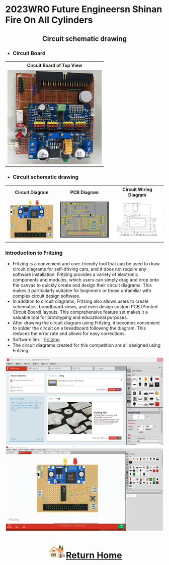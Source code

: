 2023WRO Future Engineersn Shinan Fire On All Cylinders  
====
## <div align="center">Circuit schematic drawing </div>

- ### Circuit Board
<div align="center">
<table>
  <tr align="center">
      <th> Circuit Board of Top View </th>
  </tr>
  <tr align="center">
     <td> <img src="../../schemes/Assembly_Instructions/img/board_up.jpg" width="300" alt="circuit_up.jpg"> </td>
  </tr>
</table>
</div>

- ### Circuit schematic drawing
<div align="center">
<table>
  <tr align="center">
      <th>Circuit Diagram</th><th>PCB Diagram</th><th>Circuit Wiring Diagram</th>
  </tr>
  <tr align="center">
     <td><img src="./img/simulation_2.png" width="500" alt="Circuit schematic drawing"></td><td><img src="./img/simulation.png" width="500" alt="Circuit schematic drawing"></td><td><img src="./img/Altium Designer.png" width="500" alt="Circuit schematic drawing"></td>
  </tr>
</table>
</div>


### Introduction to Fritzing
- Fritzing is a convenient and user-friendly tool that can be used to draw circuit diagrams for self-driving cars, and it does not require any software installation. Fritzing provides a variety of electronic components and modules, which users can simply drag and drop onto the canvas to quickly create and design their circuit diagrams. This makes it particularly suitable for beginners or those unfamiliar with complex circuit design software.
- In addition to circuit diagrams, Fritzing also allows users to create schematics, breadboard views, and even design custom PCB (Printed Circuit Board) layouts. This comprehensive feature set makes it a valuable tool for prototyping and educational purposes. 
- After drawing the circuit diagram using Fritzing, it becomes convenient to solder the circuit on a breadboard following the diagram. This reduces the error rate and allows for easy corrections.
- Software link：[Fritzing](https://www.tinkercad.com/) 
- The circuit diagrams created for this competition are all designed using Fritzing.
<div align="center"><img src="./img/Fritzing.png" width="500" alt=" Fritzing">   <img src="./img/frtzing1.png" width="500" alt=" Fritzing"></div>



# <div align="center">![HOME](../../other/img/Home.png)[Return Home](../../)</div>  
